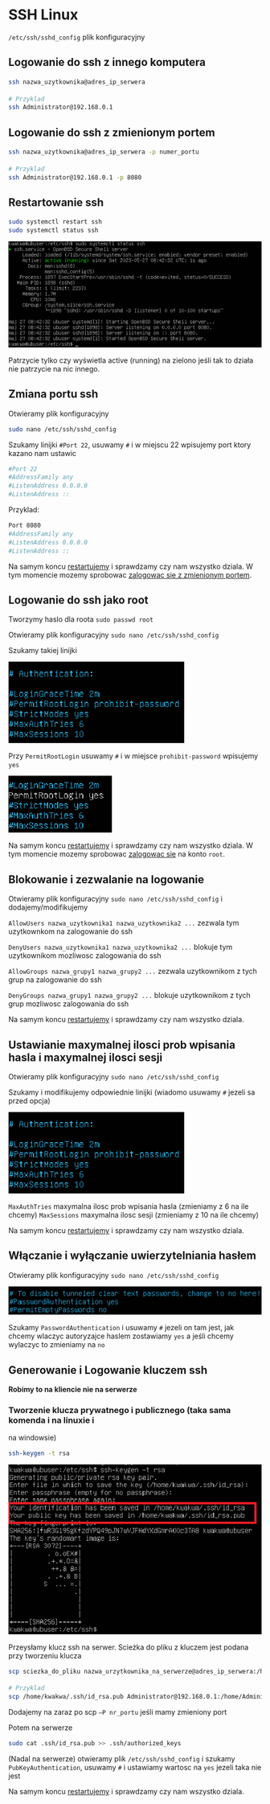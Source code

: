 # SSH Linux

`/etc/ssh/sshd_config` plik konfiguracyjny

## Logowanie do ssh z innego komputera
```bash
ssh nazwa_uzytkownika@adres_ip_serwera

# Przyklad
ssh Administrator@192.168.0.1
```

## Logowanie do ssh z zmienionym portem
```bash
ssh nazwa_uzytkownika@adres_ip_serwera -p numer_portu

# Przyklad
ssh Administrator@192.168.0.1 -p 8080
```

## Restartowanie ssh
```bash
sudo systemctl restart ssh
sudo systemctl status ssh
```

![image](/images/systemctl_status_ssh.png)

Patrzycie tylko czy wyświetla active (running) na zielono jeśli tak to działa nie patrzycie na nic innego.

## Zmiana portu ssh
Otwieramy plik konfiguracyjny
```bash
sudo nano /etc/ssh/sshd_config
```

Szukamy linijki `#Port 22`, usuwamy `#` i w miejscu 22 wpisujemy port ktory kazano nam ustawic
```bash
#Port 22
#AddressFamily any
#ListenAddress 0.0.0.0
#ListenAddress ::
```

Przyklad:
```bash
Port 8080
#AddressFamily any
#ListenAddress 0.0.0.0
#ListenAddress ::
```

Na samym koncu [restartujemy](#restartowanie-ssh) i sprawdzamy czy nam wszystko dziala. 
W tym momencie mozemy sprobowac [zalogowac sie z zmienionym portem](#logowanie-do-ssh-z-zmienionym-portem).

## Logowanie do ssh jako root

Tworzymy haslo dla roota `sudo passwd root`

Otwieramy plik konfiguracyjny `sudo nano /etc/ssh/sshd_config`

Szukamy takiej linijki

![image](/images/sshd_config_find_permitrootlogin.png)

Przy `PermitRootLogin` usuwamy `#` i w miejsce `prohibit-password` wpisujemy `yes`

![image](/images/sshd_config_permirootlogin_yes.png)

Na samym koncu [restartujemy](#restartowanie-ssh) i sprawdzamy czy nam wszystko dziala.
W tym momencie mozemy sprobowac [zalogowac sie](#logowanie-do-ssh-z-innego-komputera) na konto `root`.

## Blokowanie i zezwalanie na logowanie
Otwieramy plik konfiguracyjny `sudo nano /etc/ssh/sshd_config` i dodajemy/modifikujemy

`AllowUsers nazwa_uzytkownika1 nazwa_uzytkownika2 ...` zezwala tym uzytkownkom na zalogowanie do ssh

`DenyUsers nazwa_uzytkownika1 nazwa_uzytkownika2 ...` blokuje tym uzytkownikom mozliwosc
zalogowania do ssh

`AllowGroups nazwa_grupy1 nazwa_grupy2 ...` zezwala uzytkownikom z tych grup na
zalogowanie do ssh

`DenyGroups nazwa_grupy1 nazwa_grupy2 ...` blokuje uzytkownikom z tych grup mozliwosc
zalogowania do ssh

Na samym koncu [restartujemy](#restartowanie-ssh) i sprawdzamy czy nam wszystko dziala. 

## Ustawianie maxymalnej ilosci prob wpisania hasla i maxymalnej ilosci sesji
Otwieramy plik konfiguracyjny `sudo nano /etc/ssh/sshd_config`

Szukamy i modifikujemy odpowiednie linijki (wiadomo usuwamy `#` jezeli sa przed opcja)

![image](/images/sshd_config_find_permitrootlogin.png)

`MaxAuthTries` maxymalna ilosc prob wpisania hasla (zmieniamy z 6 na ile chcemy)
`MaxSessions` maxymalna ilosc sesji (zmieniamy z 10 na ile chcemy)

Na samym koncu [restartujemy](#restartowanie-ssh) i sprawdzamy czy nam wszystko dziala. 

## Włączanie i wyłączanie uwierzytelniania hasłem
Otwieramy plik konfiguracyjny `sudo nano /etc/ssh/sshd_config`

![image](/images/sshd_config_password_auth.png)

Szukamy `PasswordAuthentication` i usuwamy `#` jezeli on tam jest, jak chcemy wlaczyc autoryzajce haslem zostawiamy `yes` a jeśli
chcemy wylaczyc to zmieniamy na `no`

## Generowanie i Logowanie kluczem ssh
**Robimy to na kliencie nie na serwerze**

### Tworzenie klucza prywatnego i publicznego (taka sama komenda i na linuxie i
na windowsie)

```bash
ssh-keygen -t rsa
```

![image](/images/ssh_generate_key.png)

Przeysłamy klucz ssh na serwer. Scieżka do pliku z kluczem jest podana przy tworzeniu klucza

```bash
scp sciezka_do_pliku nazwa_urzytkownika_na_serwerze@adres_ip_serwera:/home/nazwa_urzytkownika_na_serwerze/.ssh

# Przyklad
scp /home/kwakwa/.ssh/id_rsa.pub Administrator@192.168.0.1:/home/Administrator/.ssh
```
Dodajemy na zaraz po scp `–P nr_portu` jeśli mamy zmieniony port

Potem na serwerze
```bash
sudo cat .ssh/id_rsa.pub >> .ssh/authorized_keys
```

(Nadal na serwerze) otwieramy plik `/etc/ssh/sshd_config` i szukamy `PubKeyAuthentication`, usuwamy `#` i ustawiamy wartosc na `yes` jezeli taka nie jest

Na samym koncu [restartujemy](#restartowanie-ssh) i sprawdzamy czy nam wszystko dziala. 
